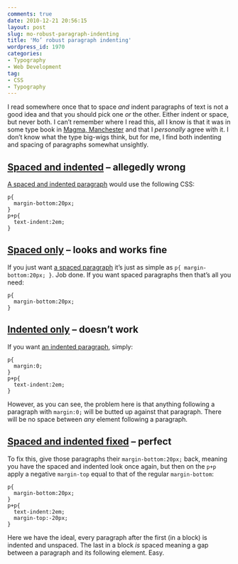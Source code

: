 ```yaml
---
comments: true
date: 2010-12-21 20:56:15
layout: post
slug: mo-robust-paragraph-indenting
title: 'Mo’ robust paragraph indenting'
wordpress_id: 1970
categories:
- Typography
- Web Development
tag:
- CSS
- Typography
---
```


I read somewhere once that to space _and_ indent paragraphs of text is not a good idea and that you should pick one _or_ the other. Either indent or space, but never both. I can’t remember where I read this, all I know is that it was in some type book in [Magma, Manchester](http://www.magmabooks.com/content/service/shops.asp) and that I _personally_ agree with it. I don’t know what the type big-wigs think, but for me, I find both indenting and spacing of paragraphs somewhat unsightly.

## [Spaced and indented](/demos/mo-robust-paragraph-indenting/#spaced-indented) – allegedly wrong

[A spaced and indented paragraph](/demos/mo-robust-paragraph-indenting/#spaced-indented) would use the following CSS:

    p{
      margin-bottom:20px;
    }
    p+p{
      text-indent:2em;
    }

## [Spaced only](/demos/mo-robust-paragraph-indenting/#spaced) – looks and works fine

If you just want [a spaced paragraph](/demos/mo-robust-paragraph-indenting/#spaced) it’s just as simple as `p{ margin-bottom:20px; }`. Job done. If you want spaced paragraphs then that’s all you need:

    p{
      margin-bottom:20px;
    }

## [Indented only](/demos/mo-robust-paragraph-indenting/#indented) – doesn’t work

If you want [an indented paragraph](/demos/mo-robust-paragraph-indenting/#indented), simply:

    p{
      margin:0;
    }
    p+p{
      text-indent:2em;
    }

However, as you can see, the problem here is that anything following a paragraph with `margin:0;` will be butted up against that paragraph. There will be no space between _any_ element following a paragraph.

## [Spaced and indented fixed](/demos/mo-robust-paragraph-indenting/#indented-fixed) – perfect

To fix this, give those paragraphs their `margin-bottom:20px;` back, meaning you have the spaced and indented look once again, but then on the `p+p` apply a negative `margin-top` equal to that of the regular `margin-bottom`:

    p{
      margin-bottom:20px;
    }
    p+p{
      text-indent:2em;
      margin-top:-20px;
    }

Here we have the ideal, every paragraph after the first (in a block) is indented and unspaced. The last in a block _is_ spaced meaning a gap between a paragraph and its following element. Easy.
